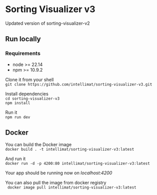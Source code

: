 # Sorting Visualizer v3

Updated version of sorting-visualizer-v2

## Run locally
### Requirements
- node >= 22.14
- npm >= 10.9.2

Clone it from your shell  
```git clone https://github.com/intellimat/sorting-visualizer-v3.git```  

Install dependencies  
``` cd sorting-visualizer-v3 ```  
``` npm install ```  

Run it  
``` npm run dev  ```  

## Docker
You can build the Docker image  
``` docker build . -t intellimat/sorting-visualizer-v3:latest ```

And run it  
``` docker run -d -p 4200:80 intellimat/sorting-visualizer-v3:latest ```

Your app should be running now on _localhost:4200_

You can also pull the image from docker registry  
``` docker image pull intellimat/sorting-visualizer-v3:latest```
